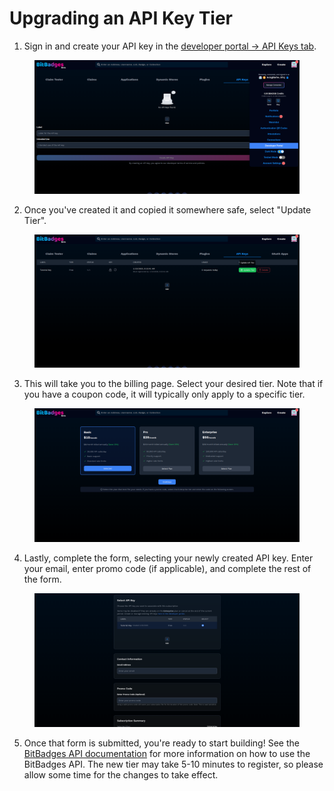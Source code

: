 # Upgrading an API Key Tier

1. Sign in and create your API key in the [developer portal -> API Keys tab](https://bitbadges.io/developer).

<figure><img src="../../.gitbook/assets/image (1) (1) (1) (1) (1) (1).png" alt=""><figcaption></figcaption></figure>

2. Once you've created it and copied it somewhere safe, select "Update Tier".

<figure><img src="../../.gitbook/assets/image (2) (1) (1) (1) (1).png" alt=""><figcaption></figcaption></figure>

3. This will take you to the billing page. Select your desired tier. Note that if you have a coupon code, it will typically only apply to a specific tier.

<figure><img src="../../.gitbook/assets/image (4) (1).png" alt=""><figcaption></figcaption></figure>

4. Lastly, complete the form, selecting your newly created API key. Enter your email, enter promo code (if applicable), and complete the rest of the form.

<figure><img src="../../.gitbook/assets/image (5) (1).png" alt=""><figcaption></figcaption></figure>

5. Once that form is submitted, you're ready to start building! See the [BitBadges API documentation](https://docs.bitbadges.io) for more information on how to use the BitBadges API. The new tier may take 5-10 minutes to register, so please allow some time for the changes to take effect.
